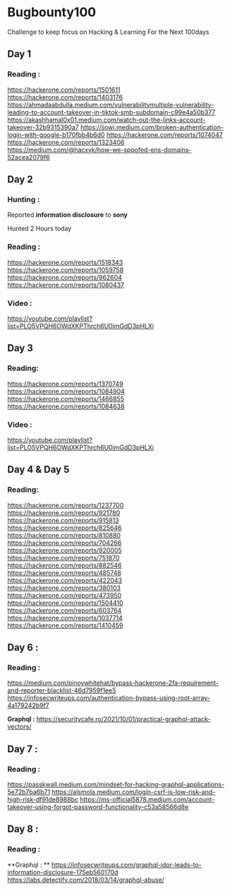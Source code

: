 # Bugbounty100
Challenge to keep focus on Hacking &amp; Learning For the Next 100days 

## Day 1

### Reading :
<https://hackerone.com/reports/1501611>
<https://hackerone.com/reports/1403176>
<https://ahmadaabdulla.medium.com/vulnerabilitymultiple-vulnerability-leading-to-account-takeover-in-tiktok-smb-subdomain-c99e4a50b377>
<https://akashhamal0x01.medium.com/watch-out-the-links-account-takeover-32b9315390a7>
<https://jjowi.medium.com/broken-authentication-login-with-google-b170fbb4b6d0>
<https://hackerone.com/reports/1074047>
<https://hackerone.com/reports/1323406>
<https://medium.com/@hacxyk/how-we-spoofed-ens-domains-52acea2079f6>


## Day 2

### Hunting :
Reported **information disclosure** to **sony**

Hunted 2 Hours today

### Reading :

<https://hackerone.com/reports/1518343>
<https://hackerone.com/reports/1059758>
<https://hackerone.com/reports/962604>
<https://hackerone.com/reports/1080437>

### Video :

<https://youtube.com/playlist?list=PLO5VPQH6OWdXKPThrch6U0imGdD3pHLXi>


## Day 3

### Reading:

<https://hackerone.com/reports/1370749>
<https://hackerone.com/reports/1084904>
<https://hackerone.com/reports/1466855>
<https://hackerone.com/reports/1084638>

### Video :

<https://youtube.com/playlist?list=PLO5VPQH6OWdXKPThrch6U0imGdD3pHLXi>


## Day 4 & Day 5

### Reading:

<https://hackerone.com/reports/1237700>
<https://hackerone.com/reports/921780>
<https://hackerone.com/reports/915813>
<https://hackerone.com/reports/825646>
<https://hackerone.com/reports/810880>
<https://hackerone.com/reports/704266>
<https://hackerone.com/reports/920005>
<https://hackerone.com/reports/751870>
<https://hackerone.com/reports/882546>
<https://hackerone.com/reports/485748>
<https://hackerone.com/reports/422043>
<https://hackerone.com/reports/380103>
<https://hackerone.com/reports/473950>
<https://hackerone.com/reports/1504410>
<https://hackerone.com/reports/603764>
<https://hackerone.com/reports/1037714>
<https://hackerone.com/reports/1410459>


## Day 6 :

### Reading :

<https://medium.com/pinoywhitehat/bypass-hackerone-2fa-requirement-and-reporter-blacklist-46d7959f1ee5>
<https://infosecwriteups.com/authentication-bypass-using-root-array-4a179242b9f7>

**Graphql :** 
<https://securitycafe.ro/2021/10/01/practical-graphql-attack-vectors/>


## Day 7 :

### Reading :

<https://passkwall.medium.com/mindset-for-hacking-graphql-applications-5e72b7ba6b71>
<https://alsmola.medium.com/login-csrf-is-low-risk-and-high-risk-df91de8988bc>
<https://ms-official5878.medium.com/account-takeover-using-forgot-password-functionality-c53a58566d8e>

## Day 8 :

### Reading :

**Graphql : **
<https://infosecwriteups.com/graphql-idor-leads-to-information-disclosure-175eb560170d>
<https://labs.detectify.com/2018/03/14/graphql-abuse/>

